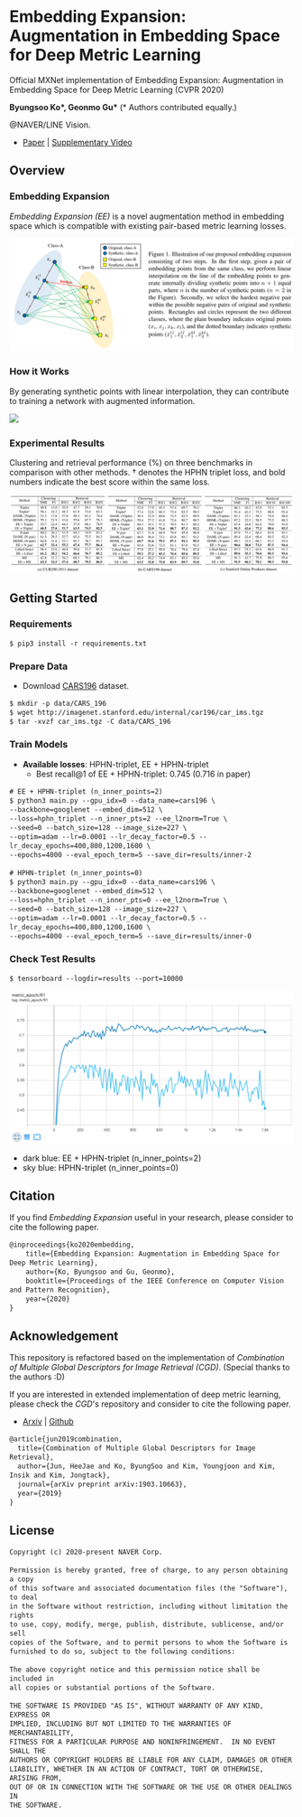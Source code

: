 # Embedding Expansion: Augmentation in Embedding Space for Deep Metric Learning

Official MXNet implementation of Embedding Expansion: Augmentation in Embedding Space for Deep Metric Learning (CVPR 2020)

**Byungsoo Ko\*, Geonmo Gu\*** (* Authors contributed equally.)

@NAVER/LINE Vision.

- [Paper](https://arxiv.org/abs/2003.02546) | [Supplementary Video](https://www.youtube.com/watch?v=5msMSXyQZ5U)

## Overview
### Embedding Expansion
*Embedding Expansion (EE)* is a novel augmentation method in embedding space which is compatible with existing pair-based metric learning losses.

<img src="figures/teaser.png">

### How it Works
By generating synthetic points with linear interpolation, they can contribute to training a network with augmented information.

<img src="figures/Supplementary_video.gif">

### Experimental Results
Clustering and retrieval performance (%) on three benchmarks in comparison with other methods. † denotes the HPHN triplet loss, and bold numbers indicate the best score within the same loss.

<img src="figures/results.png">

## Getting Started

### Requirements

```
$ pip3 install -r requirements.txt
```

### Prepare Data

+ Download [CARS196](https://ai.stanford.edu/~jkrause/cars/car_dataset.html) dataset.

```
$ mkdir -p data/CARS_196
$ wget http://imagenet.stanford.edu/internal/car196/car_ims.tgz
$ tar -xvzf car_ims.tgz -C data/CARS_196
```

### Train Models

- **Available losses**: HPHN-triplet, EE + HPHN-triplet
  - Best recall@1 of EE + HPHN-triplet: 0.745 (0.716 in paper)

```
# EE + HPHN-triplet (n_inner_points=2)
$ python3 main.py --gpu_idx=0 --data_name=cars196 \
--backbone=googlenet --embed_dim=512 \
--loss=hphn_triplet --n_inner_pts=2 --ee_l2norm=True \
--seed=0 --batch_size=128 --image_size=227 \
--optim=adam --lr=0.0001 --lr_decay_factor=0.5 --lr_decay_epochs=400,800,1200,1600 \
--epochs=4000 --eval_epoch_term=5 --save_dir=results/inner-2

# HPHN-triplet (n_inner_points=0)
$ python3 main.py --gpu_idx=0 --data_name=cars196 \
--backbone=googlenet --embed_dim=512 \
--loss=hphn_triplet --n_inner_pts=0 --ee_l2norm=True \
--seed=0 --batch_size=128 --image_size=227 \
--optim=adam --lr=0.0001 --lr_decay_factor=0.5 --lr_decay_epochs=400,800,1200,1600 \
--epochs=4000 --eval_epoch_term=5 --save_dir=results/inner-0
```


### Check Test Results
```
$ tensorboard --logdir=results --port=10000
```

<img src="figures/recall1_results.png" width="700">

- dark blue: EE + HPHN-triplet (n_inner_points=2)
- sky blue: HPHN-triplet (n_inner_points=0)

 
## Citation
If you find *Embedding Expansion* useful in your research, please consider to cite the following paper.

```
@inproceedings{ko2020embedding,
    title={Embedding Expansion: Augmentation in Embedding Space for Deep Metric Learning},
    author={Ko, Byungsoo and Gu, Geonmo},
    booktitle={Proceedings of the IEEE Conference on Computer Vision and Pattern Recognition},
    year={2020}
}
```

## Acknowledgement
This repository is refactored based on the implementation of *Combination of Multiple Global Descriptors for Image Retrieval (CGD)*.
(Special thanks to the authors :D)

If you are interested in extended implementation of deep metric learning, please check the *CGD*'s repository and consider to cite the following paper.

- [Arxiv](https://arxiv.org/abs/1903.10663) | [Github](https://github.com/naver/cgd)

```
@article{jun2019combination,
  title={Combination of Multiple Global Descriptors for Image Retrieval},
  author={Jun, HeeJae and Ko, ByungSoo and Kim, Youngjoon and Kim, Insik and Kim, Jongtack},
  journal={arXiv preprint arXiv:1903.10663},
  year={2019}
}
```

## License

```
Copyright (c) 2020-present NAVER Corp.

Permission is hereby granted, free of charge, to any person obtaining a copy
of this software and associated documentation files (the "Software"), to deal
in the Software without restriction, including without limitation the rights
to use, copy, modify, merge, publish, distribute, sublicense, and/or sell
copies of the Software, and to permit persons to whom the Software is
furnished to do so, subject to the following conditions:

The above copyright notice and this permission notice shall be included in
all copies or substantial portions of the Software.

THE SOFTWARE IS PROVIDED "AS IS", WITHOUT WARRANTY OF ANY KIND, EXPRESS OR
IMPLIED, INCLUDING BUT NOT LIMITED TO THE WARRANTIES OF MERCHANTABILITY,
FITNESS FOR A PARTICULAR PURPOSE AND NONINFRINGEMENT.  IN NO EVENT SHALL THE
AUTHORS OR COPYRIGHT HOLDERS BE LIABLE FOR ANY CLAIM, DAMAGES OR OTHER
LIABILITY, WHETHER IN AN ACTION OF CONTRACT, TORT OR OTHERWISE, ARISING FROM,
OUT OF OR IN CONNECTION WITH THE SOFTWARE OR THE USE OR OTHER DEALINGS IN
THE SOFTWARE.
```
